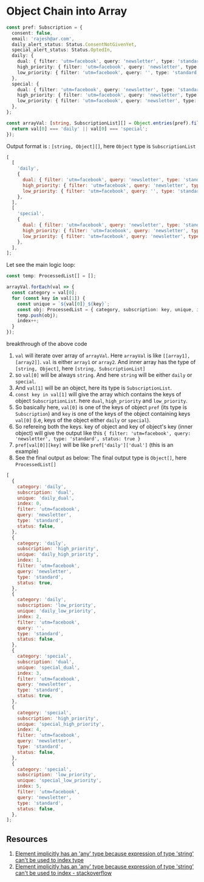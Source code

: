 # Object Chain into Array

```ts
const pref: Subscription = {
  consent: false,
  email: 'rajesh@ar.com',
  daily_alert_status: Status.ConsentNotGivenYet,
  special_alert_status: Status.OptedIn,
  daily: {
    dual: { filter: 'utm=facebook', query: 'newsletter', type: 'standard', status: false },
    high_priority: { filter: 'utm=facebook', query: 'newsletter', type: 'standard', status: true },
    low_priority: { filter: 'utm=facebook', query: '', type: 'standard', status: false },
  },
  special: {
    dual: { filter: 'utm=facebook', query: 'newsletter', type: 'standard', status: true },
    high_priority: { filter: 'utm=facebook', query: 'newsletter', type: 'standard', status: false },
    low_priority: { filter: 'utm=facebook', query: 'newsletter', type: 'standard', status: false },
  },
};
```

```ts
const arrayVal: [string, SubscriptionList][] = Object.entries(pref).filter(val => {
  return val[0] === 'daily' || val[0] === 'special';
});
```

Output format is : `[string, Object][]`, here `Object` type is `SubscriptionList`

```js
[
  [
    'daily',
    {
      dual: { filter: 'utm=facebook', query: 'newsletter', type: 'standard', status: false },
      high_priority: { filter: 'utm=facebook', query: 'newsletter', type: 'standard', status: true },
      low_priority: { filter: 'utm=facebook', query: '', type: 'standard', status: false },
    },
  ],
  [
    'special',
    {
      dual: { filter: 'utm=facebook', query: 'newsletter', type: 'standard', status: true },
      high_priority: { filter: 'utm=facebook', query: 'newsletter', type: 'standard', status: false },
      low_priority: { filter: 'utm=facebook', query: 'newsletter', type: 'standard', status: false },
    },
  ],
];
```

Let see the main logic loop:

```ts
const temp: ProcessedList[] = [];

arrayVal.forEach(val => {
  const category = val[0];
  for (const key in val[1]) {
    const unique = `${val[0]}_${key}`;
    const obj: ProcessedList = { category, subscription: key, unique, index: index, ...pref[val[0]][key] };
    temp.push(obj);
    index++;
  }
});
```

breakthrough of the above code

1. `val` will iterate over array of `arrayVal`. Here `arrayVal` is like `[[array1], [array2]]`. `val` is either `array1` or `array2`. And inner array has the type of `[string, Object]`, here `[string, SubscriptionList]`
2. so `val[0]` will be always `string`. And here `string` will be either `daily` or `special`.
3. And `val[1]` will be an object, here its type is `SubscriptionList`.
4. `const key in val[1]` will give the array which contains the keys of object `SubscriptionList`. here `dual`, `high_priority` and `low_priority`.
5. So basically here, `val[0]` is one of the keys of object `pref` (its type is `Subscription`) and `key` is one of the keys of the object containing keys `val[0]` (i.e, keys of the object either `daily` or `special`).
6. So refereing both the keys. key of object and key of object's key (inner object) will give the output like this `{ filter: 'utm=facebook', query: 'newsletter', type: 'standard', status: true }`
7. `pref[val[0]][key]` will be like `pref['daily']['dual']` (this is an example)
8. See the final output as below: The final output type is `Object[]`, here `ProcessedList[]`

```js
[
  {
    category: 'daily',
    subscription: 'dual',
    unique: 'daily_dual',
    index: 0,
    filter: 'utm=facebook',
    query: 'newsletter',
    type: 'standard',
    status: false,
  },
  {
    category: 'daily',
    subscription: 'high_priority',
    unique: 'daily_high_priority',
    index: 1,
    filter: 'utm=facebook',
    query: 'newsletter',
    type: 'standard',
    status: true,
  },
  {
    category: 'daily',
    subscription: 'low_priority',
    unique: 'daily_low_priority',
    index: 2,
    filter: 'utm=facebook',
    query: '',
    type: 'standard',
    status: false,
  },
  {
    category: 'special',
    subscription: 'dual',
    unique: 'special_dual',
    index: 3,
    filter: 'utm=facebook',
    query: 'newsletter',
    type: 'standard',
    status: true,
  },
  {
    category: 'special',
    subscription: 'high_priority',
    unique: 'special_high_priority',
    index: 4,
    filter: 'utm=facebook',
    query: 'newsletter',
    type: 'standard',
    status: false,
  },
  {
    category: 'special',
    subscription: 'low_priority',
    unique: 'special_low_priority',
    index: 5,
    filter: 'utm=facebook',
    query: 'newsletter',
    type: 'standard',
    status: false,
  },
];
```

## Resources

1. [Element implicitly has an 'any' type because expression of type 'string' can't be used to index type](https://bobbyhadz.com/blog/typescript-element-implicitly-has-any-type-expression)
2. [Element implicitly has an 'any' type because expression of type 'string' can't be used to index - stackoverflow](https://stackoverflow.com/questions/57086672/element-implicitly-has-an-any-type-because-expression-of-type-string-cant-b)
